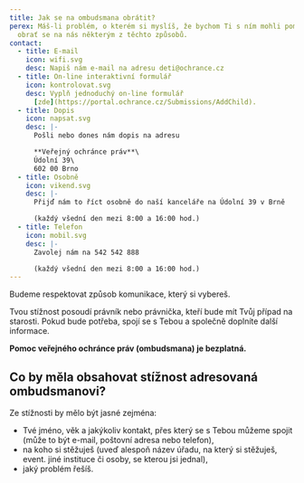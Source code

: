 ```yaml
---
title: Jak se na ombudsmana obrátit?
perex: Máš-li problém, o kterém si myslíš, že bychom Ti s ním mohli pomoci,
  obrať se na nás některým z těchto způsobů.
contact:
  - title: E-mail
    icon: wifi.svg
    desc: Napiš nám e-mail na adresu deti@ochrance.cz
  - title: On-line interaktivní formulář
    icon: kontrolovat.svg
    desc: Vyplň jednoduchý on-line formulář
      [zde](https://portal.ochrance.cz/Submissions/AddChild).
  - title: Dopis
    icon: napsat.svg
    desc: |-
      Pošli nebo dones nám dopis na adresu

      **Veřejný ochránce práv**\
      Údolní 39\
      602 00 Brno
  - title: Osobně
    icon: vikend.svg
    desc: |-
      Přijď nám to říct osobně do naší kanceláře na Údolní 39 v Brně 

      (každý všední den mezi 8:00 a 16:00 hod.)
  - title: Telefon
    icon: mobil.svg
    desc: |-
      Zavolej nám na 542 542 888 

      (každý všední den mezi 8:00 a 16:00 hod.)
---
```

Budeme respektovat způsob komunikace, který si vybereš.

Tvou stížnost posoudí právník nebo právnička, kteří bude mít Tvůj případ na starosti. Pokud bude potřeba, spojí se s Tebou a společně doplníte další informace.

**Pomoc veřejného ochránce práv (ombudsmana) je bezplatná.**

## Co by měla obsahovat stížnost adresovaná ombudsmanovi?

Ze stížnosti by mělo být jasné zejména:

* Tvé jméno, věk a jakýkoliv kontakt, přes který se s Tebou můžeme spojit (může to být e-mail, poštovní adresa nebo telefon),
* na koho si stěžuješ (uveď alespoň název úřadu, na který si stěžuješ, event. jiné instituce či osoby, se kterou jsi jednal),
* jaký problém řešíš.
